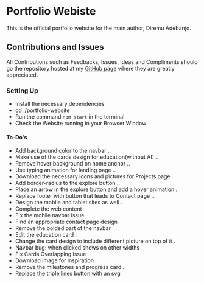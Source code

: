 # Portfolio Webiste

This is the official portfolio website for the main author, Diremu Adebanjo.

## Contributions and Issues

All Contributions such as Feedbacks, Issues, Ideas and Compliments should go the repository hosted at my [GitHub page](https://github.com/diremu/portfolio-website) where they are greatly appreciated.

### Setting Up

- Install the necessary dependencies
- cd ./portfolio-website
- Run the command `npm start` in the terminal
- Check the Website running in your Browser Window

#### To-Do's
- Add background color to the navbar ..
- Make use of the cards design for education(without AI) ..
- Remove hover background on home anchor ..
- Use typing animation for landing page ..
- Download the necessary icons and pictures for Projects page.
- Add border-radius to the explore button ..
- Place an arrow in the explore button and add a hover animation .
- Replace footer with button that leads to Contact page ..
- Design the mobile and tablet sites as well .
- Complete the web content
- Fix the mobile navbar issue
- Find an appropriate contact page design
- Remove the bolded part of the navbar
- Edit the education card .
- Change the card design to include different picture on top of it .
- Navbar bug: when clicked shows on other widths
- Fix Cards Overlapping issue
- Download image for  inspiration
- Remove the milestones and progress card ..
- Replace the triple lines button with an svg